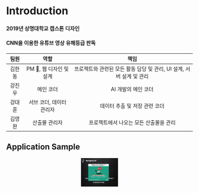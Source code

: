# Introduction

#### 2019년 상명대학교 캡스톤 디자인

#### CNN을 이용한 유튜브 영상 유해등급 판독



|     팀원     |                       역할                        |          책임                        |
| :---------: | :----------------------------------------------: | :---------------------------------: |
|  김한동  |     PM &#128081;, 웹 디자인 및 설계     |   프로젝트와 관련된 모든 활동 담당 및 관리, UI 설계, 서버 설계 및 관리 |
|  강진우  | 메인 코더 |  AI 개발의 메인 코더   |
|  강대훈  |  서브 코더, 데이터 관리자  |  데이터 추출 및 저장 관련 코더  |
|  김영완  |     산출물 관리자          | 프로젝트에서 나오는 모든 산출물을 관리        |


## Application Sample
<p align="center"><img src="/test_img/1.png" width="20%" height="20%"></p>


